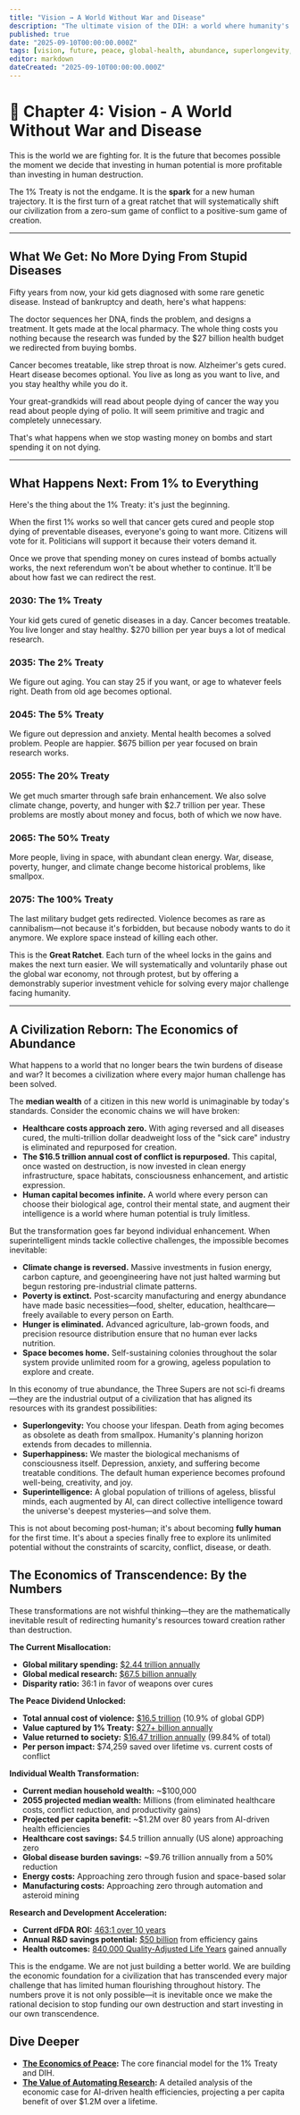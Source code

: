 ```yaml
---
title: "Vision → A World Without War and Disease"
description: "The ultimate vision of the DIH: a world where humanity's vast resources are redirected from conflict to curing disease, unlocking superlongevity, superhappiness, superintelligence, and an age of unprecedented abundance."
published: true
date: "2025-09-10T00:00:00.000Z"
tags: [vision, future, peace, global-health, abundance, superlongevity, superhappiness, superintelligence]
editor: markdown
dateCreated: "2025-09-10T00:00:00.000Z"
---
```


# 📖 Chapter 4: Vision - A World Without War and Disease

This is the world we are fighting for. It is the future that becomes possible the moment we decide that investing in human potential is more profitable than investing in human destruction.

The 1% Treaty is not the endgame. It is the **spark** for a new human trajectory. It is the first turn of a great ratchet that will systematically shift our civilization from a zero-sum game of conflict to a positive-sum game of creation.

---

## What We Get: No More Dying From Stupid Diseases

Fifty years from now, your kid gets diagnosed with some rare genetic disease. Instead of bankruptcy and death, here's what happens:

The doctor sequences her DNA, finds the problem, and designs a treatment. It gets made at the local pharmacy. The whole thing costs you nothing because the research was funded by the $27 billion health budget we redirected from buying bombs.

Cancer becomes treatable, like strep throat is now. Alzheimer's gets cured. Heart disease becomes optional. You live as long as you want to live, and you stay healthy while you do it.

Your great-grandkids will read about people dying of cancer the way you read about people dying of polio. It will seem primitive and tragic and completely unnecessary.

That's what happens when we stop wasting money on bombs and start spending it on not dying.

---

## What Happens Next: From 1% to Everything

Here's the thing about the 1% Treaty: it's just the beginning.

When the first 1% works so well that cancer gets cured and people stop dying of preventable diseases, everyone's going to want more. Citizens will vote for it. Politicians will support it because their voters demand it.

Once we prove that spending money on cures instead of bombs actually works, the next referendum won't be about whether to continue. It'll be about how fast we can redirect the rest.

### 2030: The 1% Treaty

Your kid gets cured of genetic diseases in a day. Cancer becomes treatable. You live longer and stay healthy. $270 billion per year buys a lot of medical research.

### 2035: The 2% Treaty

We figure out aging. You can stay 25 if you want, or age to whatever feels right. Death from old age becomes optional.

### 2045: The 5% Treaty

We figure out depression and anxiety. Mental health becomes a solved problem. People are happier. $675 billion per year focused on brain research works.

### 2055: The 20% Treaty

We get much smarter through safe brain enhancement. We also solve climate change, poverty, and hunger with $2.7 trillion per year. These problems are mostly about money and focus, both of which we now have.

### 2065: The 50% Treaty

More people, living in space, with abundant clean energy. War, disease, poverty, hunger, and climate change become historical problems, like smallpox.

### 2075: The 100% Treaty

The last military budget gets redirected. Violence becomes as rare as cannibalism—not because it's forbidden, but because nobody wants to do it anymore. We explore space instead of killing each other.

This is the **Great Ratchet**. Each turn of the wheel locks in the gains and makes the next turn easier. We will systematically and voluntarily phase out the global war economy, not through protest, but by offering a demonstrably superior investment vehicle for solving every major challenge facing humanity.

---

## A Civilization Reborn: The Economics of Abundance

What happens to a world that no longer bears the twin burdens of disease and war? It becomes a civilization where every major human challenge has been solved.

The **median wealth** of a citizen in this new world is unimaginable by today's standards. Consider the economic chains we will have broken:

- **Healthcare costs approach zero.** With aging reversed and all diseases cured, the multi-trillion dollar deadweight loss of the "sick care" industry is eliminated and repurposed for creation.
- **The $16.5 trillion annual cost of conflict is repurposed.** This capital, once wasted on destruction, is now invested in clean energy infrastructure, space habitats, consciousness enhancement, and artistic expression.
- **Human capital becomes infinite.** A world where every person can choose their biological age, control their mental state, and augment their intelligence is a world where human potential is truly limitless.

But the transformation goes far beyond individual enhancement. When superintelligent minds tackle collective challenges, the impossible becomes inevitable:

- **Climate change is reversed.** Massive investments in fusion energy, carbon capture, and geoengineering have not just halted warming but begun restoring pre-industrial climate patterns.
- **Poverty is extinct.** Post-scarcity manufacturing and energy abundance have made basic necessities—food, shelter, education, healthcare—freely available to every person on Earth.
- **Hunger is eliminated.** Advanced agriculture, lab-grown foods, and precision resource distribution ensure that no human ever lacks nutrition.
- **Space becomes home.** Self-sustaining colonies throughout the solar system provide unlimited room for a growing, ageless population to explore and create.

In this economy of true abundance, the Three Supers are not sci-fi dreams—they are the industrial output of a civilization that has aligned its resources with its grandest possibilities:

- **Superlongevity:** You choose your lifespan. Death from aging becomes as obsolete as death from smallpox. Humanity's planning horizon extends from decades to millennia.
- **Superhappiness:** We master the biological mechanisms of consciousness itself. Depression, anxiety, and suffering become treatable conditions. The default human experience becomes profound well-being, creativity, and joy.
- **Superintelligence:** A global population of trillions of ageless, blissful minds, each augmented by AI, can direct collective intelligence toward the universe's deepest mysteries—and solve them.

This is not about becoming post-human; it's about becoming **fully human** for the first time. It's about a species finally free to explore its unlimited potential without the constraints of scarcity, conflict, disease, or death.

## The Economics of Transcendence: By the Numbers

These transformations are not wishful thinking—they are the mathematically inevitable result of redirecting humanity's resources toward creation rather than destruction.

**The Current Misallocation:**

- **Global military spending:** [$2.44 trillion annually](../reference/costs-of-war.md)
- **Global medical research:** [$67.5 billion annually](../reference/costs-of-war.md)
- **Disparity ratio:** 36:1 in favor of weapons over cures

**The Peace Dividend Unlocked:**

- **Total annual cost of violence:** [$16.5 trillion](../economics/peace-dividend-value-capture.md) (10.9% of global GDP)
- **Value captured by 1% Treaty:** [$27+ billion annually](../economics/peace-dividend-value-capture.md)
- **Value returned to society:** [$16.47 trillion annually](../economics/peace-dividend-value-capture.md) (99.84% of total)
- **Per person impact:** $74,259 saved over lifetime vs. current costs of conflict

**Individual Wealth Transformation:**

- **Current median household wealth:** ~$100,000
- **2055 projected median wealth:** Millions (from eliminated healthcare costs, conflict reduction, and productivity gains)
- **Projected per capita benefit:** ~$1.2M over 80 years from AI-driven health efficiencies
- **Healthcare cost savings:** $4.5 trillion annually (US alone) approaching zero
- **Global disease burden savings:** ~$9.76 trillion annually from a 50% reduction
- **Energy costs:** Approaching zero through fusion and space-based solar
- **Manufacturing costs:** Approaching zero through automation and asteroid mining

**Research and Development Acceleration:**

- **Current dFDA ROI:** [463:1 over 10 years](../economics/dfda-cost-benefit-analysis.md)
- **Annual R&D savings potential:** [$50 billion](../economics/dfda-cost-benefit-analysis.md) from efficiency gains
- **Health outcomes:** [840,000 Quality-Adjusted Life Years](../economics/dfda-cost-benefit-analysis.md) gained annually

This is the endgame. We are not just building a better world. We are building the economic foundation for a civilization that has transcended every major challenge that has limited human flourishing throughout history. The numbers prove it is not only possible—it is inevitable once we make the rational decision to stop funding our own destruction and start investing in our own transcendence.

## Dive Deeper

- **[The Economics of Peace](./economics.md):** The core financial model for the 1% Treaty and DIH.
- **[The Value of Automating Research](./economics/value-of-automating-research.md):** A detailed analysis of the economic case for AI-driven health efficiencies, projecting a per capita benefit of over $1.2M over a lifetime.
